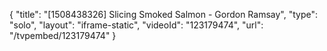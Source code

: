 {
    "title": "[1508438326] Slicing Smoked Salmon - Gordon Ramsay",
    "type": "solo",
    "layout": "iframe-static",
    "videoId": "123179474",
    "url": "\/tvpembed\/123179474"
}